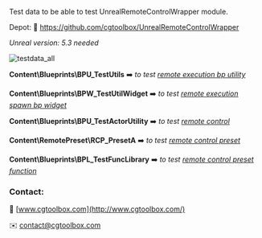 Test data to be able to test UnrealRemoteControlWrapper module.

Depot: :link: https://github.com/cgtoolbox/UnrealRemoteControlWrapper

*Unreal version: 5.3 needed*

![testdata_all](https://github.com/cgtoolbox/UnrealRemoteControlTestData/assets/6709327/0ab75ab1-14d1-4db6-b99a-5519933a3679)

**Content\Blueprints\BPU_TestUtils** :arrow_right: *to test [remote execution bp utility](https://github.com/cgtoolbox/UnrealRemoteControlWrapper/blob/47b37e7a26659265be281d5894627ef44cf012d3/tests/test_remote_execution.py#L34)*

**Content\Blueprints\BPW_TestUtilWidget** :arrow_right: *to test [remote execution spawn bp widget](https://github.com/cgtoolbox/UnrealRemoteControlWrapper/blob/47b37e7a26659265be281d5894627ef44cf012d3/tests/test_remote_execution.py#L42)*

**Content\Blueprints\BPU_TestActorUtility** :arrow_right: *to test [remote control](https://github.com/cgtoolbox/UnrealRemoteControlWrapper/blob/47b37e7a26659265be281d5894627ef44cf012d3/tests/test_remote_control.py#L54)*

**Content\RemotePreset\RCP_PresetA** :arrow_right: *to test [remote control preset](https://github.com/cgtoolbox/UnrealRemoteControlWrapper/blob/47b37e7a26659265be281d5894627ef44cf012d3/tests/test_remote_control.py#L77)*

**Content\Blueprints\BPL_TestFuncLibrary** :arrow_right: *to test [remote control preset function](https://github.com/cgtoolbox/UnrealRemoteControlWrapper/blob/47b37e7a26659265be281d5894627ef44cf012d3/tests/test_remote_control.py#L98)*

### Contact:

🔗 [www.cgtoolbox.com](http://www.cgtoolbox.com/)

✉️ [contact@cgtoolbox.com](mailto:contact@cgtoolbox.com)
